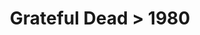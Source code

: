 ---
permalink: /projects/graphics/bootleg-covers/gd/1980
title: 'Grateful Dead > 1980'
artist: 'Grateful_Dead'
year: '1980'
layout: bootlegs
header:
  overlay_color: '#000'
  overlay_filter: '0.5'
  overlay_image: /assets/img/graphics/bootleg-covers/features/gd/1980.jpg
---